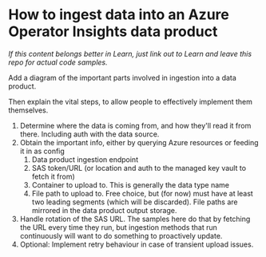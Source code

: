 # How to ingest data into an Azure Operator Insights data product

_If this content belongs better in Learn, just link out to Learn and leave this repo for actual code samples._ 

Add a diagram of the important parts involved in ingestion into a data product.

Then explain the vital steps, to allow people to effectively implement them themselves.

1. Determine where the data is coming from, and how they'll read it from there. Including auth with the data source.
2. Obtain the important info, either by querying Azure resources or feeding it in as config
   1. Data product ingestion endpoint
   2. SAS token/URL (or location and auth to the managed key vault to fetch it from)
   3. Container to upload to. This is generally the data type name
   4. File path to upload to. Free choice, but (for now) must have at least two leading segments (which will be discarded). File paths are mirrored in the data product output storage.
3. Handle rotation of the SAS URL. The samples here do that by fetching the URL every time they run, but ingestion methods that run continuously will want to do something to proactively update.
4. Optional: Implement retry behaviour in case of transient upload issues.
